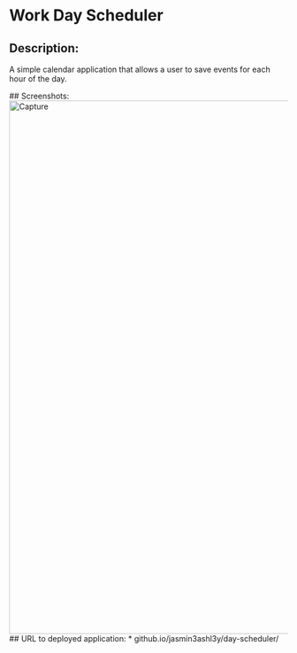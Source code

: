 # Work Day Scheduler
## Description:
<p>A simple calendar application that allows a user to save events for each hour of the day.</p>
## Screenshots:
  <img width="963" alt="Capture" src="https://user-images.githubusercontent.com/88739996/137417462-f114ad5b-6a6f-4193-8961-e6275118ed9c.PNG">
## URL to deployed application:
* github.io/jasmin3ashl3y/day-scheduler/

